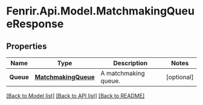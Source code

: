 # Fenrir.Api.Model.MatchmakingQueueResponse

## Properties

Name | Type | Description | Notes
------------ | ------------- | ------------- | -------------
**Queue** | [**MatchmakingQueue**](MatchmakingQueue.md) | A matchmaking queue. | [optional] 

[[Back to Model list]](../README.md#documentation-for-models) [[Back to API list]](../README.md#documentation-for-api-endpoints) [[Back to README]](../README.md)

